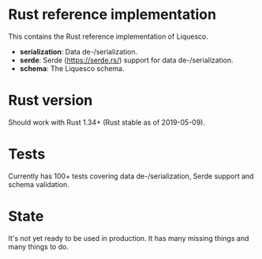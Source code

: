 # Rust reference implementation

This contains the Rust reference implementation of Liquesco.

 * **serialization**: Data de-/serialization.
 * **serde**: Serde (https://serde.rs/) support for data de-/serialization.
 * **schema**: The Liquesco schema.

# Rust version

Should work with Rust 1.34+ (Rust stable as of 2019-05-09).

# Tests

Currently has 100+ tests covering data de-/serialization, Serde support and schema validation.

# State

It's not yet ready to be used in production. It has many missing things and many things to do.
